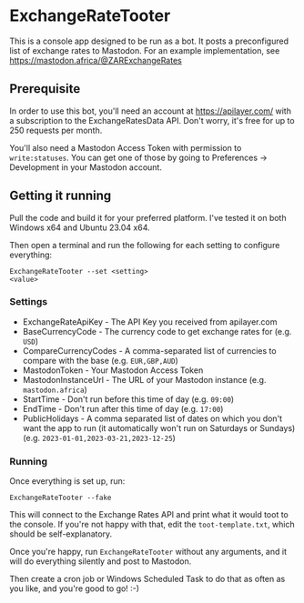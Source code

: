 # ExchangeRateTooter

This is a console app designed to be run as a bot. It posts a preconfigured list of exchange rates to Mastodon. For an example implementation, see https://mastodon.africa/@ZARExchangeRates

## Prerequisite

In order to use this bot, you'll need an account at https://apilayer.com/ with a subscription to the ExchangeRatesData API. Don't worry, it's free for up to 250 requests per month.

You'll also need a Mastodon Access Token with permission to <code>write:statuses</code>. You can get one of those by going to Preferences -> Development in your Mastodon account.

## Getting it running

Pull the code and build it for your preferred platform. I've tested it on both Windows x64 and Ubuntu 23.04 x64.

Then open a terminal and run the following for each setting to configure everything:

<code>ExchangeRateTooter --set &lt;setting&gt; &lt;value&gt;</code>

### Settings

* ExchangeRateApiKey - The API Key you received from apilayer.com
* BaseCurrencyCode - The currency code to get exchange rates for (e.g. <code>USD</code>)
* CompareCurrencyCodes - A comma-separated list of currencies to compare with the base (e.g. <code>EUR,GBP,AUD</code>)
* MastodonToken - Your Mastodon Access Token
* MastodonInstanceUrl - The URL of your Mastodon instance (e.g. <code>mastodon.africa</code>)
* StartTime - Don't run before this time of day (e.g. <code>09:00</code>)
* EndTime - Don't run after this time of day (e.g. <code>17:00</code>)
* PublicHolidays - A comma separated list of dates on which you don't want the app to run (it automatically won't run on Saturdays or Sundays) (e.g. <code>2023-01-01,2023-03-21,2023-12-25</code>)

### Running

Once everything is set up, run:

<code>ExchangeRateTooter --fake</code>

This will connect to the Exchange Rates API and print what it would toot to the console. If you're not happy with that, edit the <code>toot-template.txt</code>, which should be self-explanatory.

Once you're happy, run <code>ExchangeRateTooter</code> without any arguments, and it will do everything silently and post to Mastodon.

Then create a cron job or Windows Scheduled Task to do that as often as you like, and you're good to go! :-)
